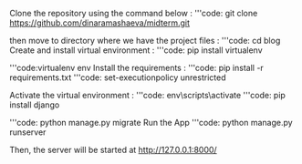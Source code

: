 Clone the repository using the command below :
'''code:
git clone https://github.com/dinaramashaeva/midterm.git

then move to directory where we have the project files : 
'''code:
cd blog
Create and install virtual environment :
'''code:
pip install virtualenv

'''code:virtualenv env
Install the requirements :
'''code:
pip install -r requirements.txt
'''code: set-executionpolicy unrestricted

Activate the virtual environment :
'''code:
env\scripts\activate
'''code:
pip install django

'''code: 
python manage.py migrate
Run the App
'''code:
python manage.py runserver

Then, the server will be started at http://127.0.0.1:8000/
